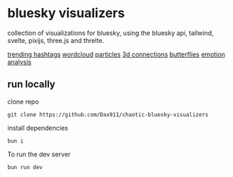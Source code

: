 # bluesky visualizers

collection of visualizations for bluesky, using the bluesky api, tailwind, svelte, pixijs, three.js and threlte.

[trending hashtags](https://flo-bit.dev/bluesky-visualizers/trending)
[wordcloud](https://flo-bit.dev/bluesky-visualizers/wordcloud)
[particles](https://flo-bit.dev/bluesky-visualizers/particles)
[3d connections](https://flo-bit.dev/bluesky-visualizers/connections-3d)
[butterflies](https://flo-bit.dev/bluesky-visualizers/butterflies)
[emotion analysis](https://flo-bit.dev/bluesky-visualizers/emotions)

## run locally

clone repo
```
git clone https://github.com/Dax911/chaotic-bluesky-visualizers
```

install dependencies
```
bun i
```

To run the dev server
```
bun run dev
```

